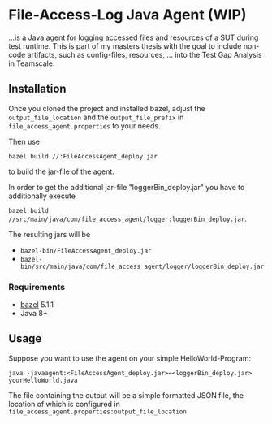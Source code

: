 # File-Access-Log Java Agent (WIP)

...is a Java agent for logging accessed files and resources of a SUT during test runtime.
This is part of my masters thesis with the goal to include non-code artifacts, such as config-files, resources, ... into the Test Gap Analysis in Teamscale.

## Installation

Once you cloned the project and installed bazel,
adjust the `output_file_location` and the `output_file_prefix` in `file_access_agent.properties` to your needs. 

Then use

`bazel build //:FileAccessAgent_deploy.jar` 

to build the jar-file of the agent.

In order to get the additional jar-file "loggerBin_deploy.jar" you have to additionally execute

`bazel build //src/main/java/com/file_access_agent/logger:loggerBin_deploy.jar`.

The resulting jars will be
- `bazel-bin/FileAccessAgent_deploy.jar`
- `bazel-bin/src/main/java/com/file_access_agent/logger/loggerBin_deploy.jar`
### Requirements
- [bazel](https://bazel.build/) 5.1.1
- Java 8+

## Usage
Suppose you want to use the agent on your simple HelloWorld-Program:

`java -javaagent:<FileAccessAgent_deploy.jar>=<loggerBin_deploy.jar> yourHelloWorld.java`

The file containing the output will be a simple formatted JSON file, the location of which is configured in `file_access_agent.properties:output_file_location`

